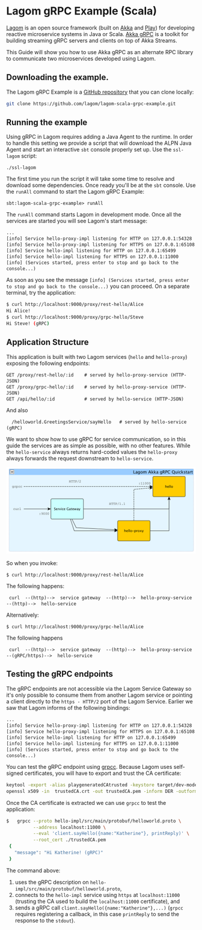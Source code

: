 # Lagom gRPC Example (Scala)

[Lagom](https://www.lagomframework.com/) is an open source framework (built on [Akka](https://akka.io/) and [Play](https://www.playframework.com/)) for developing reactive microservice systems in Java or Scala.
[Akka gRPC](https://developer.lightbend.com/docs/akka-grpc/current/overview.html) is a toolkit for building streaming gRPC servers and clients on top of Akka Streams.

This Guide will show you how to use Akka gRPC as an alternate RPC library to communicate two microservices developed using Lagom.

## Downloading the example.

The Lagom gRPC Example is a [GitHub repository](https://github.com/lagom/lagom-scala-grpc-example) that you can clone locally:

```bash
git clone https://github.com/lagom/lagom-scala-grpc-example.git
```

## Running the example

Using gRPC in Lagom requires adding a Java Agent to the runtime. In order to handle this setting we provide a script that will
download the ALPN Java Agent and start an interactive `sbt` console properly set up. Use the `ssl-lagom`
script:

```
./ssl-lagom
```

The first time you run the script it will take some time to resolve and download some dependencies. Once
ready you'll be at the `sbt` console. Use the `runAll` command to start the Lagom gRPC Example:

```
sbt:lagom-scala-grpc-example> runAll
```

The `runAll` command starts Lagom in development mode. Once all the services are started you will see Lagom's start message:

```
...
[info] Service hello-proxy-impl listening for HTTP on 127.0.0.1:54328
[info] Service hello-proxy-impl listening for HTTPS on 127.0.0.1:65108
[info] Service hello-impl listening for HTTP on 127.0.0.1:65499
[info] Service hello-impl listening for HTTPS on 127.0.0.1:11000
[info] (Services started, press enter to stop and go back to the console...)
```

As soon as you see the message `[info] (Services started, press enter to stop and go back to the console...)` you
can proceed. On a separate terminal, try the application:

```bash
$ curl http://localhost:9000/proxy/rest-hello/Alice
Hi Alice!
$ curl http://localhost:9000/proxy/grpc-hello/Steve
Hi Steve! (gRPC)
```


## Application Structure

This application is built with two Lagom services (`hello` and `hello-proxy`) exposing the following endpoints:

```
GET /proxy/rest-hello/:id    # served by hello-proxy-service (HTTP-JSON)
GET /proxy/grpc-hello/:id    # served by hello-proxy-service (HTTP-JSON)
GET /api/hello/:id           # served by hello-service (HTTP-JSON)
```

And also

```
  /helloworld.GreetingsService/sayHello   # served by hello-service (gRPC)
```

We want to show how to use gRPC for service communication, so in this guide the services are
as simple as possible, with no other features. While the `hello-service` always returns hard-coded
values the `hello-proxy` always forwards the request downstream to `hello-service`.

![Application Structure](./application-structure.png)


So when you invoke:

```
$ curl http://localhost:9000/proxy/rest-hello/Alice
```

The following happens:

```
 curl  --(http)-->  service gateway  --(http)-->  hello-proxy-service  --(http)-->  hello-service
```

Alternatively:

```
$ curl http://localhost:9000/proxy/grpc-hello/Alice
```

The following happens

```
 curl  --(http)-->  service gateway  --(http)-->  hello-proxy-service  --(gRPC/https)-->  hello-service
```

## Testing the gRPC endpoints

The gRPC endpoints are not accessible via the Lagom Service Gateway so it's only possible to consume them from
another Lagom service or pointing a client directly to the `https - HTTP/2` port of the Lagom Service. Earlier we
saw that Lagom informs of the following bindings:

```
...
[info] Service hello-proxy-impl listening for HTTP on 127.0.0.1:54328
[info] Service hello-proxy-impl listening for HTTPS on 127.0.0.1:65108
[info] Service hello-impl listening for HTTP on 127.0.0.1:65499
[info] Service hello-impl listening for HTTPS on 127.0.0.1:11000
[info] (Services started, press enter to stop and go back to the console...)
```

You can test the gRPC endpoint using [grpcc](https://github.com/njpatel/grpcc). Because Lagom uses self-signed
certificates, you will have to export and trust the CA certificate:

```bash
keytool -export -alias playgeneratedCAtrusted -keystore target/dev-mode/generated.keystore  -storepass "" -file trustedCA.crt
openssl x509 -in  trustedCA.crt -out trustedCA.pem -inform DER -outform PEM
```

Once the CA certificate is extracted we can use `grpcc` to test the application:

```bash
$   grpcc --proto hello-impl/src/main/protobuf/helloworld.proto \
          --address localhost:11000 \
          --eval 'client.sayHello({name:"Katherine"}, printReply)' \
          --root_cert ./trustedCA.pem
 {
   "message": "Hi Katherine! (gRPC)"
 }
```

The command above:
 1. uses the gRPC description on `hello-impl/src/main/protobuf/helloworld.proto`,
 1. connects to the `hello-impl` service using `https` at `localhost:11000` (trusting the CA used to build the `localhost:11000` certificate), and
 1. sends a gRPC call `client.sayHello({name:"Katherine"},...)` (`grpcc` requires registering a callback, in this case `printReply` to send the response to the `stdout`).
